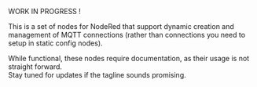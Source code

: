WORK IN PROGRESS !

This is a set of nodes for NodeRed that support dynamic creation and management of MQTT connections (rather than connections you need to setup in static config nodes).

While functional, these nodes require documentation, as their usage is not straight forward.    
Stay tuned for updates if the tagline sounds promising.